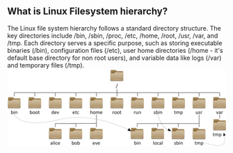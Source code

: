## What is Linux Filesystem hierarchy?
The Linux file system hierarchy follows a standard directory structure. The key directories include /bin, /sbin, /proc, /etc, /home, /root, /usr, /var, and /tmp. Each directory serves a specific purpose, such as storing executable binaries (/bin), configuration files (/etc), user home directories (/home - it's default base directory for non root users), and variable data like logs (/var) and temporary files (/tmp).
![](./images/filesystem.png)
